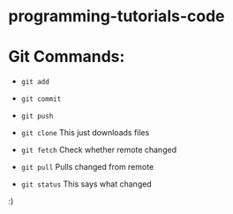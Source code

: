 # programming-tutorials-code


# Git Commands:

- `git add`

- `git commit`

- `git push`

- `git clone`
  This just downloads files

- `git fetch`
  Check whether remote changed
  
- `git pull`
  Pulls changed from remote

- `git status`
  This says what changed

:)